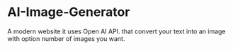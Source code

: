 # AI-Image-Generator

A modern website it uses Open AI API. that convert your text into an image with option number of images you want.